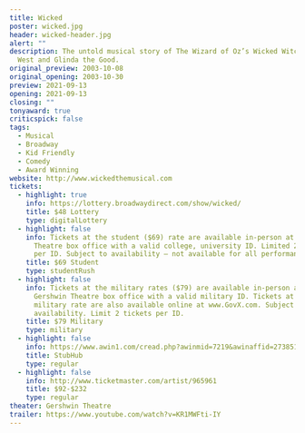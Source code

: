 ```yaml
---
title: Wicked
poster: wicked.jpg
header: wicked-header.jpg
alert: ""
description: The untold musical story of The Wizard of Oz’s Wicked Witch of the
  West and Glinda the Good.
original_preview: 2003-10-08
original_opening: 2003-10-30
preview: 2021-09-13
opening: 2021-09-13
closing: ""
tonyaward: true
criticspick: false
tags: 
  - Musical
  - Broadway
  - Kid Friendly
  - Comedy
  - Award Winning
website: http://www.wickedthemusical.com
tickets:
  - highlight: true
    info: https://lottery.broadwaydirect.com/show/wicked/
    title: $48 Lottery
    type: digitalLottery
  - highlight: false
    info: Tickets at the student ($69) rate are available in-person at the Gershwin
      Theatre box office with a valid college, university ID. Limited 2 tickets
      per ID. Subject to availability – not available for all performances.
    title: $69 Student
    type: studentRush
  - highlight: false
    info: Tickets at the military rates ($79) are available in-person at the
      Gershwin Theatre box office with a valid military ID. Tickets at the
      military rate are also available online at www.GovX.com. Subject to
      availability. Limit 2 tickets per ID.
    title: $79 Military
    type: military
  - highlight: false
    info: https://www.awin1.com/cread.php?awinmid=7219&awinaffid=273851&clickref=&p=%5B%5Bhttps%253A%252F%252Fwww.stubhub.com%252Fwicked-new-york-tickets%252Fperformer%252F9794%252F%5D%5D
    title: StubHub
    type: regular
  - highlight: false
    info: http://www.ticketmaster.com/artist/965961
    title: $92-$232
    type: regular
theater: Gershwin Theatre
trailer: https://www.youtube.com/watch?v=KR1MWFti-IY
---
```

